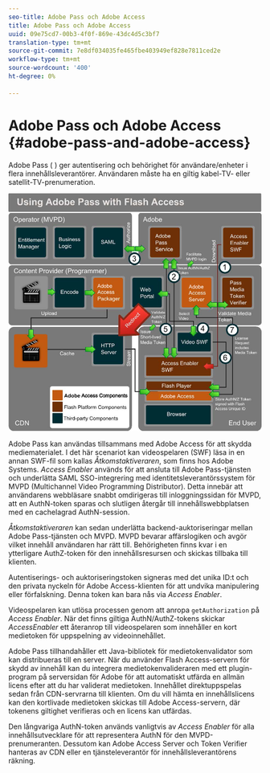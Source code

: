 ```yaml
---
seo-title: Adobe Pass och Adobe Access
title: Adobe Pass och Adobe Access
uuid: 09e75cd7-00b3-4f0f-869e-43dc4d5c3bf7
translation-type: tm+mt
source-git-commit: 7e8df034035fe465fbe403949ef828e7811ced2e
workflow-type: tm+mt
source-wordcount: '400'
ht-degree: 0%

---
```



# Adobe Pass och Adobe Access {#adobe-pass-and-adobe-access}

Adobe Pass ( [](https://www.adobe.com/products/adobepass/)) ger autentisering och behörighet för användare/enheter i flera innehållsleverantörer. Användaren måste ha en giltig kabel-TV- eller satellit-TV-prenumeration.

<!--<a id="fig_cln_bc2_44"></a>-->

![](assets/AdobePass_web.png)

Adobe Pass kan användas tillsammans med Adobe Access för att skydda mediematerialet. I det här scenariot kan videospelaren (SWF) läsa in en annan SWF-fil som kallas *Åtkomstaktiveraren*, som finns hos Adobe Systems. *Access Enabler* används för att ansluta till Adobe Pass-tjänsten och underlätta SAML SSO-integrering med identitetsleverantörssystem för MVPD (Multichannel Video Programming Distributor). Detta innebär att användarens webbläsare snabbt omdirigeras till inloggningssidan för MVPD, att en AuthN-token sparas och slutligen återgår till innehållswebbplatsen med en cachelagrad AuthN-session.

*Åtkomstaktiveraren* kan sedan underlätta backend-auktoriseringar mellan Adobe Pass-tjänsten och MVPD. MVPD bevarar affärslogiken och avgör vilket innehåll användaren har rätt till. Behörigheten finns kvar i en ytterligare AuthZ-token för den innehållsresursen och skickas tillbaka till klienten.

Autentiserings- och auktoriseringstoken signeras med det unika ID:t och den privata nyckeln för Adobe Access-klienten för att undvika manipulering eller förfalskning. Denna token kan bara nås via *Access Enabler*.

Videospelaren kan utlösa processen genom att anropa `getAuthorization` på *Access Enabler*. När det finns giltiga AuthN/AuthZ-tokens skickar *AccessEnabler* ett återanrop till videospelaren som innehåller en kort medietoken för uppspelning av videoinnehållet.

Adobe Pass tillhandahåller ett Java-bibliotek för medietokenvalidator som kan distribueras till en server. När du använder Flash Access-servern för skydd av innehåll kan du integrera medietokenvalideraren med ett plugin-program på serversidan för Adobe för att automatiskt utfärda en allmän licens efter att du har validerat medietoken. Innehållet direktuppspelas sedan från CDN-servrarna till klienten. Om du vill hämta en innehållslicens kan den kortlivade medietoken skickas till Adobe Access-servern, där tokenens giltighet verifieras och en licens kan utfärdas.

Den långvariga AuthN-token används vanligtvis av *Access Enabler* för alla innehållsutvecklare för att representera AuthN för den MVPD-prenumeranten. Dessutom kan Adobe Access Server och Token Verifier hanteras av CDN eller en tjänsteleverantör för innehållsleverantörens räkning.
